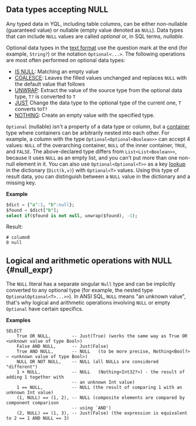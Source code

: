 ## Data types accepting NULL

Any typed data in YQL, including table columns, can be either non-nullable (guaranteed value) or nullable (empty value denoted as `NULL`). Data types that can include `NULL` values are called _optional_ or, in SQL terms, _nullable_.

Optional data types in the [text format](../type_string.md) use the question mark at the end (for example, `String?`) or the notation `Optional<...>`.
The following operations are most often performed on optional data types:

* [IS NULL](../../syntax/expressions.md#is-null): Matching an empty value
* [COALESCE](../../builtins/basic.md#coalesce): Leaves the filled values unchanged and replaces `NULL` with the default value that follows
* [UNWRAP](../../builtins/basic.md#optional-ops): Extract the value of the source type from the optional data type, `T?` is converted to `T`
* [JUST](../../builtins/basic#optional-ops) Change the data type to the optional type of the current one, `T` converts to`T?`
* [NOTHING](../../builtins/basic.md#optional-ops): Create an empty value with the specified type.

`Optional` (nullable) isn't a property of a data type or column, but a [container](../containers.md) type where containers can be arbitrarily nested into each other. For example, a column with the type `Optional<Optional<Boolean>>` can accept 4 values: `NULL` of the overarching container, `NULL` of the inner container, `TRUE`, and `FALSE`. The above-declared type differs from `List<List<Boolean>>`, because it uses `NULL` as an empty list, and you can't put more than one non-null element in it. You can also use `Optional<Optional<T>>` as a key [lookup](/docs/s_expressions/functions#lookup) in the dictionary (`Dict(k,v)`) with `Optional<T>` values. Using this type of result data, you can distinguish between a `NULL` value in the dictionary and a missing key.

**Example**

```sql
$dict = {"a":1, "b":null};
$found = $dict["b"];
select if($found is not null, unwrap($found), -1);
```

Result:

```text
# column0
0 null
```

## Logical and arithmetic operations with NULL {#null_expr}

The `NULL` literal has a separate singular `Null` type and can be implicitly converted to any optional type (for example, the nested type `OptionalOptional<T>...>>`). In ANSI SQL, `NULL` means "an unknown value", that's why logical and arithmetic operations involving `NULL` or empty `Optional` have certain specifics.

**Examples**

```
SELECT
    True OR NULL,        -- Just(True) (works the same way as True OR <unknown value of type Bool>)
    False AND NULL,      -- Just(False)
    True AND NULL,       -- NULL   (to be more precise, Nothing<Bool?> – <unknown value of type Bool>)
    NULL OR NOT NULL,    -- NULL (all NULLs are considered "different")
    1 + NULL,            -- NULL   (Nothing<Int32?>) - the result of adding 1 together with
                         -- an unknown Int value)
    1 == NULL,           -- NULL (the result of comparing 1 with an unknown Int value)
    (1, NULL) == (1, 2), -- NULL (composite elements are compared by component comparison
                         -- using `AND')
    (2, NULL) == (1, 3), -- Just(False) (the expression is equivalent to 2 == 1 AND NULL == 3)
```


